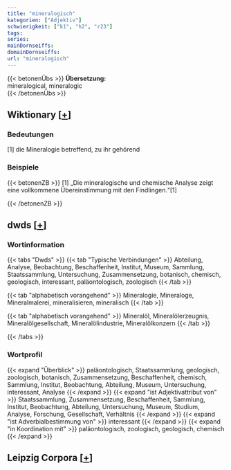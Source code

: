 ```yaml
---
title: "mineralogisch"
kategorien: ["Adjektiv"]
schwierigkeit: ["k1", "h2", "r23"]
tags:
series:
mainDornseiffs:
domainDornseiffs:
url: "mineralogisch"
---
```


{{< betonenÜbs >}}
**Übersetzung:**  
mineralogical, mineralogic  
{{< /betonenÜbs >}}

## Wiktionary [[+](https://de.wiktionary.org/wiki/mineralogisch)]

### Bedeutungen
[1] die Mineralogie betreffend, zu ihr gehörend  

### Beispiele
{{< betonenZB >}}
[1] „Die mineralogische und chemische Analyse zeigt eine vollkommene Übereinstimmung mit den Findlingen.“[1]  

{{< /betonenZB >}}


## dwds [[+](https://www.dwds.de/wb/mineralogisch)]

### Wortinformation
{{< tabs "Dwds" >}}
{{< tab "Typische Verbindungen" >}}
Abteilung, Analyse, Beobachtung, Beschaffenheit, Institut, Museum, Sammlung, Staatssammlung, Untersuchung, Zusammensetzung, botanisch, chemisch, geologisch, interessant, paläontologisch, zoologisch
{{< /tab >}}

{{< tab "alphabetisch vorangehend" >}}
Mineralogie, Mineraloge, Mineralmalerei, mineralisieren, mineralisch
{{< /tab >}}

{{< tab "alphabetisch vorangehend" >}}
Mineralöl, Mineralölerzeugnis, Mineralölgesellschaft, Mineralölindustrie, Mineralölkonzern
{{< /tab >}}

{{< /tabs >}}

### Wortprofil
{{< expand "Überblick" >}} paläontologisch, Staatssammlung, geologisch, zoologisch, botanisch, Zusammensetzung, Beschaffenheit, chemisch, Sammlung, Institut, Beobachtung, Abteilung, Museum, Untersuchung, interessant, Analyse {{< /expand >}}
{{< expand "ist Adjektivattribut von" >}} Staatssammlung, Zusammensetzung, Beschaffenheit, Sammlung, Institut, Beobachtung, Abteilung, Untersuchung, Museum, Studium, Analyse, Forschung, Gesellschaft, Verhältnis {{< /expand >}}
{{< expand "ist Adverbialbestimmung von" >}} interessant {{< /expand >}}
{{< expand "in Koordination mit" >}} paläontologisch, zoologisch, geologisch, chemisch {{< /expand >}}

## Leipzig Corpora [[+](https://corpora.uni-leipzig.de/en/res?word=mineralogisch&corpusId=deu_newscrawl-public_2018)]

